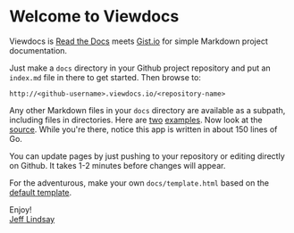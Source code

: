 # Welcome to Viewdocs

Viewdocs is [Read the Docs](https://readthedocs.org/) meets [Gist.io](http://gist.io/) for simple Markdown project documentation.

Just make a `docs` directory in your Github project repository and put an `index.md` file in there to get started. Then browse to:

	http://<github-username>.viewdocs.io/<repository-name>

Any other Markdown files in your `docs` directory are available as a subpath, including files in directories. Here are [two](/viewdocs/example) [examples](/viewdocs/example/subexample). Now look at the [source](http://github.com/progrium/viewdocs). While you're there, notice this app is written in about 150 lines of Go.

You can update pages by just pushing to your repository or editing directly on Github. It takes 1-2 minutes before changes will appear.

For the adventurous, make your own `docs/template.html` based on the [default template](https://github.com/progrium/viewdocs/blob/master/docs/template.html).

Enjoy!<br />
[Jeff Lindsay](http://twitter.com/progrium)